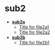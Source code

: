 <!-- generated by markdown-notes-tree -->

# sub2

<!-- optional markdown-notes-tree directory description starts here -->

<!-- optional markdown-notes-tree directory description ends here -->

- [**sub2a**](sub2a/README.md)
    - [Title for file2a1](sub2a/file2a1.md)
    - [Title for file2a2](sub2a/file2a2.md)
- [**sub2b**](sub2b/README.md)
    - [Title for file2b1](sub2b/file2b1.md)
